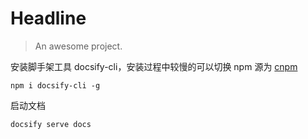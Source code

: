 # Headline

> An awesome project.



安装脚手架工具 docsify-cli，安装过程中较慢的可以切换 npm 源为 [cnpm](https://www.imooc.com/devops/npm-deploy.md)

```
npm i docsify-cli -g
```

启动文档

```
docsify serve docs
```



